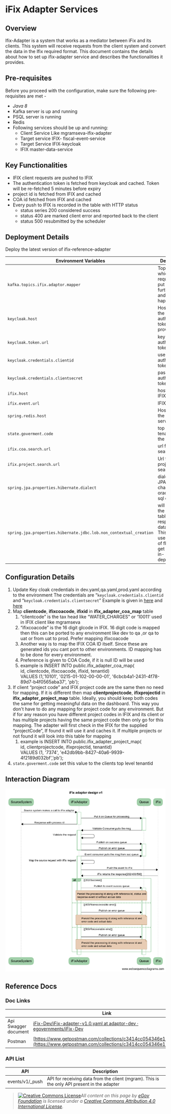 # iFix Adapter Services

## Overview

&#x20;Ifix-Adapter is a system that works as a mediator between iFix and its clients. This system will receive requests from the client system and convert the data in the Ifix required format. This document contains the details about how to set up ifix-adapter service and describes the functionalities it provides.

## Pre-requisites

Before you proceed with the configuration, make sure the following pre-requisites are met -

* _Java 8_
* Kafka server is up and running
* PSQL server is running
* Redis
* Following services should be up and running:
  * Client Service Like mgramseva-ifix-adapter
  * Target service IFIX- fiscal-event-service
  * Target Service IFIX-keycloak
  * IFIX master-data-service

## Key Functionalities

* IFIX client requests are pushed to IFIX
* The authentication token is fetched from keycloak and cached. Token will be re-fetched 5 minutes before expiry
* project id is fetched from IFIX and cached
* COA id fetched from IFIX and cached
* Every push to IFIX is recorded in the table with HTTP status
  * status series 200 considered success
  * status 400 are marked client error and reported back to the client
  * status 500 resubmitted by the scheduler

## Deployment Details

Deploy the latest version of ifix-reference-adapter

| **Environment Variables**                                          | **Description**                                                                                                                     |
| ------------------------------------------------------------------ | ----------------------------------------------------------------------------------------------------------------------------------- |
| `kafka.topics.ifix.adaptor.mapper`                                 | Topic in which client requests are put . From this further listen and posting happens                                               |
| `keycloak.host`                                                    | Host name of the key cloak authentication token provider                                                                            |
| `keycloak.token.url`                                               | key cloak authentication token url                                                                                                  |
| `keycloak.credentials.clientid`                                    | userid of for authentication token                                                                                                  |
| `keycloak.credentials.clientsecret`                                | password for authentication token                                                                                                   |
| `ifix.host`                                                        | host name of IFIX server                                                                                                            |
| `ifix.event.url`                                                   | IFIX post URL                                                                                                                       |
| `spring.redis.host`                                                | Host name of the redis server                                                                                                       |
| `state.goverment.code`                                             | top level tenant id of the client                                                                                                   |
| `ifix.coa.search.url`                                              | url for COA search in IFIX                                                                                                          |
| `ifix.project.search.url`                                          | Url for the project code search in IFIX                                                                                             |
| `spring.jpa.properties.hibernate.dialect`                          | dialect for JPA. you can change this to oracle or my sql etc                                                                        |
| `spring.jpa.properties.hibernate.jdbc.lob.non_contextual_creation` | will generate the required tables in the respective database . This feature is used instead of flyway to get database in-dependency |

## Configuration Details

1. Update Key cloak credentials in dev.yaml,qa.yaml,prod.yaml according to the environment The credentials are “`keycloak.credentials.clientid` and “`keycloak.credentials.clientsecret`” Example is given in [here](https://github.com/egovernments/iFix-DevOps/blob/27c67ad236f06ad2e6a139c4d59111db184f8705/deploy-as-code/helm/environments/mgramseva-qa.yaml#L224) and [here](https://github.com/egovernments/iFix-DevOps/blob/27c67ad236f06ad2e6a139c4d59111db184f8705/deploy-as-code/helm/environments/mgramseva-qa-secrets.yaml#L65)
2. Map **clientcode**, **ifixcoacode**, **ifixid** in **ifix\_adapter\_coa\_map** table
   1. “clientcode” is the tax head like “WATER\_CHARGES” or ‘10011’ used in IFIX client like mgramseva
   2. “ifixcoacode” is the 16 digit glcode in IFIX. 16 digit code is mapped then this can be ported to any environment like dev to qa ,or qa to uat or from uat to prod. Prefer mapping ifixcoacode
   3. Another way is to map the IFIX COA ID itself. Since these are generated ids you cant port to other environments. ID mapping has to be done for every environment.
   4. Preference is given to COA Code, if it is null ID will be used
   5. example is INSERT INTO public.ifix\_adapter\_coa\_map(\
      id, clientcode, ifixcoacode, ifixid, tenantid)\
      VALUES (1,'10101', '0215-01-102-00-00-01', '6cbcb4a1-2431-4f78-89d7-b4f0565aba37', 'pb');
3. If client “project code” and IFIX project code are the same then no need for mapping. If it is different then map **clientprojectcode**, **ifixprojectid** in **ifix\_adapter\_project\_map** table. Ideally, you should keep both codes the same for getting meaningful data on the dashboard. This way you don't have to do any mapping for project code for any environment. But if for any reason you have different project codes in IFIX and its client or has multiple projects having the same project code then only go for this mapping. The adapter will first check in the IFIX for the supplied “projectCode”, If found it will use it and caches it. If multiple projects or not found it will look into this table for mapping
   1. example is INSERT INTO public.ifix\_adapter\_project\_map(\
      id, clientprojectcode, ifixprojectid, tenantid)\
      VALUES (1, '7374', 'e42db9bb-8427-40a6-9939-4f2189d032bf','pb');
4. `state.goverment.code` set this value to the clients top level tenantid

## Interaction Diagram

![](../../.gitbook/assets/image-20210906-060851.png)



## Reference Docs

### Doc Links

|                      | **Link**                                                                                                                                                                                                                                          |
| -------------------- | ------------------------------------------------------------------------------------------------------------------------------------------------------------------------------------------------------------------------------------------------- |
| Api Swagger document | [ <img src="https://github.com/fluidicon.png" alt="" data-size="line">iFix-Dev/iFix-adapter-v1.0.yaml at adaptor-dev · egovernments/iFix-Dev](https://github.com/egovernments/iFix-Dev/blob/adaptor-dev/reference-adapter/iFix-adapter-v1.0.yaml) |
| Postman              | [https://www.getpostman.com/collections/c3414cc054346e17aea2](https://www.getpostman.com/collections/c3414cc054346e17aea2)                                                                                                                        |

### API List

| **API**          | **Description**                                                                             |
| ---------------- | ------------------------------------------------------------------------------------------- |
| events/v1/\_push | API for receiving data from the client (mgram). This is the only API present in the adapter |

> [![Creative Commons License](https://i.creativecommons.org/l/by/4.0/80x15.png)_​_](http://creativecommons.org/licenses/by/4.0/)_All content on this page by_ [_eGov Foundation_](https://egov.org.in/) _is licensed under a_ [_Creative Commons Attribution 4.0 International License_](http://creativecommons.org/licenses/by/4.0/)_._
